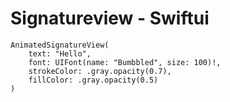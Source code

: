 # Signatureview - Swiftui

    AnimatedSignatureView(
        text: "Hello",
        font: UIFont(name: "Bumbbled", size: 100)!,
        strokeColor: .gray.opacity(0.7),
        fillColor: .gray.opacity(0.5)
    )

    
